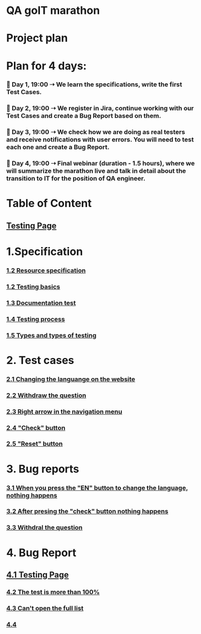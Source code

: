 # QA goIT marathon

# Project plan

# Plan for 4 days:
### 📌 Day 1, 19:00 ➝ We learn the specifications, write the first Test Cases.
### 📌 Day 2, 19:00 ➝ We register in Jira, continue working with our Test Cases and create a Bug Report based on them.
### 📌 Day 3, 19:00 ➝ We check how we are doing as real testers and receive notifications with user errors. You will need to test each one and create a Bug Report.
### 📌 Day 4, 19:00 ➝ Final webinar (duration - 1.5 hours), where we will summarize the marathon live and talk in detail about the transition to IT for the position of QA engineer.

# Table of Content
## [Testing Page](https://qa-autocheck-test.netlify.app/?token=d5fcc3783ba50fcac78b5a5ea8e4d69f6fe51ed8368bc618a58a846ad8b03a63&block=nop678917&ssid=64653721fab3d6b4a61cfff1&cookie_id=0c1a4eacd2a44d06a4c438d6b4022a6f&block_id=6430137f6358283e373277e4&leeloo_account_id=64653721fab3d6871d1cffec&utm_source=facebook&utm_medium=cpc&utm_campaign=23854716037160199%7CLV%2B%7C%2BPoland%2B%7C%2BMarathon%2BQA%2B%7C%2BAutoBid%2B%7C%2B23-40%2B%7C%2BNewCreo%7C23854716037150199%7Cmen%7C23854716037170199%7Cad1&fbclid=IwAR0leriYO8NOGfCTdkUmK9Q0SgjbYk09_Sd9F2cv-9Lg6MKM6Hw1FrA3Zn0_aem_th_ARdKP31-L3siP67_LzhFpz3d1nQV_JAQDExjMorB3mk6qogBGG7tMQW7TLNhVutr4Kkpdr6cwGWOg0CbQ_JXjzrS)
# 1.Specification
### [1.2 Resource specification](https://faq-qa.m.goit.global/pl/?ssid=64653721fab3d6b4a61cfff1&cookie_id=0c1a4eacd2a44d06a4c438d6b4022a6f&block_id=6446d433d3ac67261ac974ec&leeloo_account_id=64653721fab3d6871d1cffec&utm_source=facebook&utm_medium=cpc&utm_campaign=23854716037160199%7CLV%2B%7C%2BPoland%2B%7C%2BMarathon%2BQA%2B%7C%2BAutoBid%2B%7C%2B23-40%2B%7C%2BNewCreo%7C23854716037150199%7Cmen%7C23854716037170199%7Cad1&fbclid=IwAR0leriYO8NOGfCTdkUmK9Q0SgjbYk09_Sd9F2cv-9Lg6MKM6Hw1FrA3Zn0_aem_th_ARdKP31-L3siP67_LzhFpz3d1nQV_JAQDExjMorB3mk6qogBGG7tMQW7TLNhVutr4Kkpdr6cwGWOg0CbQ_JXjzrS)
### [1.2 Testing basics](https://github.com/kubade220/QA-goIT-marathon/blob/7351d4fd326ebd93d50b03876c8356127e375027/Testing%20basics.pdf)
### [1.3 Documentation test](https://github.com/kubade220/QA-goIT-marathon/blob/37ba4b8b5204ea35bd3818c702dca702bfb94cd9/Documentation%20test.pdf)
### [1.4 Testing process](https://github.com/kubade220/QA-goIT-marathon/blob/37ba4b8b5204ea35bd3818c702dca702bfb94cd9/Testing%20process.pdf)
### [1.5 Types and types of testing](https://github.com/kubade220/QA-goIT-marathon/blob/37ba4b8b5204ea35bd3818c702dca702bfb94cd9/Types%20and%20types%20of%20testing.pdf)

# 2. Test cases
### [2.1 Changing the languange on the website](https://docs.google.com/spreadsheets/d/1ReFKkAtOp86heketPhx-ucQqLXb4OWLb/edit?usp=sharing&ouid=115986047958479467995&rtpof=true&sd=true)
### [2.2 Withdraw the question](https://docs.google.com/spreadsheets/d/1ReFKkAtOp86heketPhx-ucQqLXb4OWLb/edit#gid=1134308104)
### [2.3 Right arrow in the navigation menu](https://docs.google.com/spreadsheets/d/1ReFKkAtOp86heketPhx-ucQqLXb4OWLb/edit#gid=432236916)
### [2.4 "Check" button](https://docs.google.com/spreadsheets/d/1ReFKkAtOp86heketPhx-ucQqLXb4OWLb/edit#gid=1323724210)
### [2.5 "Reset" button ](https://docs.google.com/spreadsheets/d/1ReFKkAtOp86heketPhx-ucQqLXb4OWLb/edit#gid=650938138)
# 3. Bug reports
### [3.1 When you press the "EN" button to change the language, nothing happens](https://1drv.ms/i/s!Ags8E2N1JH7PqmTydVZJrMpAQMFL?e=WZhvvZ)
### [3.2 After presing the "check" button nothing happens](https://1drv.ms/i/s!Ags8E2N1JH7PqmVKmOovGBWjSoQy?e=dATUwv)
### [3.3 Withdral the question](https://1drv.ms/i/s!Ags8E2N1JH7Pqmb9kFP8gePPoPob?e=sRotkW)
# 4. Bug Report
## [4.1 Testing Page](https://pro-test.qa.m.goit.global)
### [4.2 The test is more than 100%](https://docs.google.com/spreadsheets/d/1i8bbOAJpQUZCQwoG2F52I5hkEX31LMBhe7hlMDCHank/edit?usp=sharing)
### [4.3 Can't open the full list](https://docs.google.com/spreadsheets/d/1BukPLsvajtmyAul2XiXDtEqj6va7cOz44Skzq24pqmE/edit?usp=sharing)
### [4.4](https://docs.google.com/spreadsheets/d/1i8bbOAJpQUZCQwoG2F52I5hkEX31LMBhe7hlMDCHank/edit#gid=1335842583)
